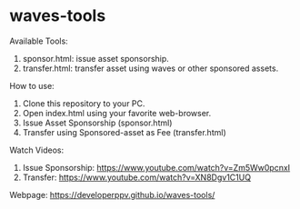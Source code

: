 # waves-tools
Available Tools:
1. sponsor.html: issue asset sponsorship.
2. transfer.html: transfer asset using waves or other sponsored assets.

How to use:
1. Clone this repository to your PC.
2. Open index.html using your favorite web-browser.
3. Issue Asset Sponsorship (sponsor.html)
4. Transfer using Sponsored-asset as Fee (transfer.html)

Watch Videos:
1. Issue Sponsorship: https://www.youtube.com/watch?v=Zm5Ww0pcnxI
2. Transfer: https://www.youtube.com/watch?v=XN8Dgv1C1UQ

Webpage:
https://developerppv.github.io/waves-tools/
